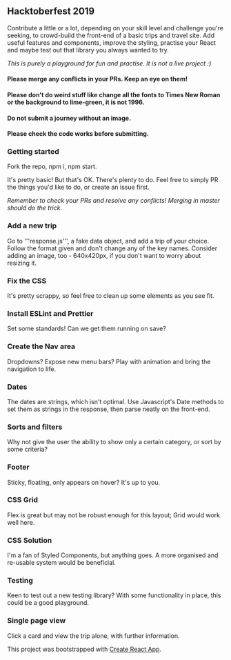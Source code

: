 

## Hacktoberfest 2019

Contribute a little or a lot, depending on your skill level and challenge you're seeking, to crowd-build the front-end of a basic trips and travel site. Add useful features and components, improve the styling, practise your React and maybe test out that library you always wanted to try.

*This is purely a playground for fun and practise. It is not a live project :)*

#### Please merge any conflicts in your PRs. Keep an eye on them!
#### Please don't do weird stuff like change all the fonts to Times New Roman or the background to lime-green, it is not 1996.
#### Do not submit a journey without an image.
#### Please check the code works before submitting.

### Getting started

Fork the repo, npm i, npm start.

It's pretty basic! But that's OK. There's plenty to do. Feel free to simply PR the things you'd like to do, or create an issue first.

*Remember to check your PRs and resolve any conflicts! Merging in master should do the trick.*

### Add a new trip

Go to '''response.js''', a fake data object, and add a trip of your choice. Follow the format given and don't change any of the key names. Consider adding an image, too - 640x420px, if you don't want to worry about resizing it.

### Fix the CSS

It's pretty scrappy, so feel free to clean up some elements as you see fit.

### Install ESLint and Prettier

Set some standards! Can we get them running on save?

### Create the Nav area

Dropdowns? Expose new menu bars? Play with animation and bring the navigation to life.

### Dates

The dates are strings, which isn't optimal. Use Javascript's Date methods to set them as strings in the response, then parse neatly on the front-end.

### Sorts and filters

Why not give the user the ability to show only a certain category, or sort by some criteria?

### Footer

Sticky, floating, only appears on hover? It's up to you.

### CSS Grid

Flex is great but may not be robust enough for this layout; Grid would work well here.

### CSS Solution

I'm a fan of Styled Components, but anything goes. A more organised and re-usable system would be beneficial.

### Testing

Keen to test out a new testing library? With some functionality in place, this could be a good playground.

### Single page view

Click a card and view the trip alone, with further information.











This project was bootstrapped with [Create React App](https://github.com/facebook/create-react-app).

